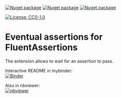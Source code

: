 [![Nuget package](https://img.shields.io/nuget/v/mazharenko.FluentAssertions.Eventual.svg?label=csharp&logo=nuget)](https://www.nuget.org/packages/mazharenko.FluentAssertions.Eventual/)
[![Nuget package](https://img.shields.io/nuget/v/mazharenko.FluentAssertions.Eventual.FSharp.svg?label=fsharp&logo=nuget)](https://www.nuget.org/packages/mazharenko.FluentAssertions.Eventual.FSharp/)
[![Nuget package](https://img.shields.io/nuget/v/mazharenko.FluentAssertions.Eventual.Generator.svg?label=source%20generator&logo=nuget&labelColor=red)](https://www.nuget.org/packages/mazharenko.FluentAssertions.Eventual.Generator/)

[![License: CC0-1.0](https://img.shields.io/badge/License-CC0_1.0-lightgrey.svg)](LICENSE)


# Eventual assertions for FluentAssertions

The extension allows to wait for an assertion to pass.

Interactive README in mybinder:\
[![Binder](https://mybinder.org/badge_logo.svg)](https://mybinder.org/v2/gh/mazharenko/FluentAssertions.Eventual/HEAD?urlpath=lab/tree/README.ipynb)

Also in nbviewer:\
[![nbviewer](https://raw.githubusercontent.com/jupyter/design/master/logos/Badges/nbviewer_badge.svg)](https://nbviewer.org/github/mazharenko/FluentAssertions.Eventual/tree/HEAD/docs/README.ipynb)
